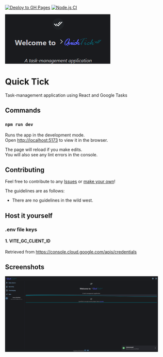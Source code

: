 [![Deploy to GH Pages](https://github.com/jamesgiu/quick-tick/actions/workflows/deploy.yml/badge.svg?branch=main)](https://github.com/jamesgiu/quick-tick/actions/workflows/deploy.yml)
[![Node.js CI](https://github.com/jamesgiu/quick-tick/actions/workflows/build.yml/badge.svg?branch=main)](https://github.com/jamesgiu/quick-tick/actions/workflows/node.js.yml)

![img.png](quick-tick/src/assets/splash.png)

# Quick Tick

Task-management application using React and Google Tasks

## Commands

### `npm run dev`

Runs the app in the development mode.\
Open [http://localhost:5173](http://localhost:5173/) to view it in the browser.

The page will reload if you make edits.\
You will also see any lint errors in the console.

## Contributing

Feel free to contribute to any [Issues](https://github.com/jamesgiu/quick-tick/issues) or [make your own](https://github.com/jamesgiu/quick-tick/issues/new/choose)!

The guidelines are as follows:

- There are no guidelines in the wild west.

## Host it yourself
### .env file keys
#### 1. VITE_GC_CLIENT_ID
Retrieved from https://console.cloud.google.com/apis/credentials

## Screenshots
![img.png](quick-tick/src/assets/screenshot.png)
